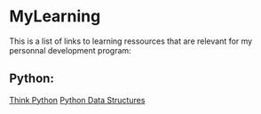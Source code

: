 # MyLearning

This is a list of links to learning ressources that are relevant for my personnal development program:

## Python:
[Think Python](https://interactivepython.org/runestone/static/thinkcspy/index.html)
[Python Data Structures](https://interactivepython.org/runestone/static/pythonds/index.html)
